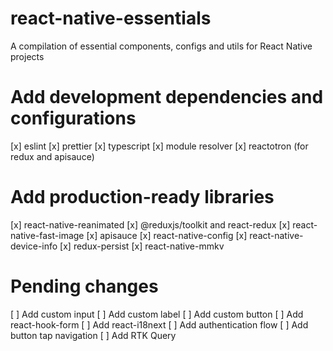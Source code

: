 # react-native-essentials
A compilation of essential components, configs and utils for React Native projects

# Add development dependencies and configurations
[x] eslint
[x] prettier
[x] typescript
[x] module resolver
[x] reactotron (for redux and apisauce)

# Add production-ready libraries
[x] react-native-reanimated
[x] @reduxjs/toolkit and react-redux
[x] react-native-fast-image
[x] apisauce
[x] react-native-config
[x] react-native-device-info
[x] redux-persist
[x] react-native-mmkv

# Pending changes
[ ] Add custom input
[ ] Add custom label
[ ] Add custom button
[ ] Add react-hook-form
[ ] Add react-i18next
[ ] Add authentication flow
[ ] Add button tap navigation
[ ] Add RTK Query
